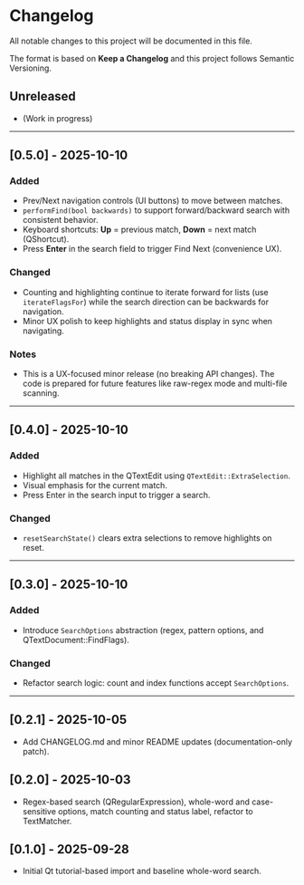 # Changelog

All notable changes to this project will be documented in this file.

The format is based on **Keep a Changelog** and this project follows Semantic Versioning.

## Unreleased
- (Work in progress)

---

## [0.5.0] - 2025-10-10
### Added
- Prev/Next navigation controls (UI buttons) to move between matches.
- `performFind(bool backwards)` to support forward/backward search with consistent behavior.
- Keyboard shortcuts: **Up** = previous match, **Down** = next match (QShortcut).
- Press **Enter** in the search field to trigger Find Next (convenience UX).

### Changed
- Counting and highlighting continue to iterate forward for lists (use `iterateFlagsFor`) while the search direction can be backwards for navigation.
- Minor UX polish to keep highlights and status display in sync when navigating.

### Notes
- This is a UX-focused minor release (no breaking API changes). The code is prepared for future features like raw-regex mode and multi-file scanning.

---

## [0.4.0] - 2025-10-10
### Added
- Highlight all matches in the QTextEdit using `QTextEdit::ExtraSelection`.
- Visual emphasis for the current match.
- Press Enter in the search input to trigger a search.

### Changed
- `resetSearchState()` clears extra selections to remove highlights on reset.

---

## [0.3.0] - 2025-10-10
### Added
- Introduce `SearchOptions` abstraction (regex, pattern options, and QTextDocument::FindFlags).

### Changed
- Refactor search logic: count and index functions accept `SearchOptions`.

---

## [0.2.1] - 2025-10-05
- Add CHANGELOG.md and minor README updates (documentation-only patch).

## [0.2.0] - 2025-10-03
- Regex-based search (QRegularExpression), whole-word and case-sensitive options,
  match counting and status label, refactor to TextMatcher.

## [0.1.0] - 2025-09-28
- Initial Qt tutorial-based import and baseline whole-word search.